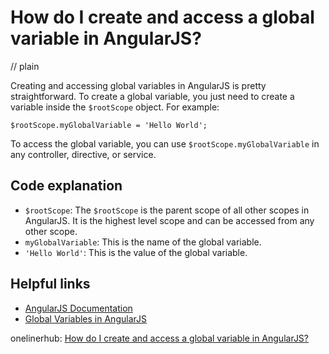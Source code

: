 # How do I create and access a global variable in AngularJS?
// plain

Creating and accessing global variables in AngularJS is pretty straightforward. To create a global variable, you just need to create a variable inside the `$rootScope` object. For example:

```
$rootScope.myGlobalVariable = 'Hello World';
```

To access the global variable, you can use `$rootScope.myGlobalVariable` in any controller, directive, or service.

## Code explanation


- `$rootScope`: The `$rootScope` is the parent scope of all other scopes in AngularJS. It is the highest level scope and can be accessed from any other scope.
- `myGlobalVariable`: This is the name of the global variable.
- `'Hello World'`: This is the value of the global variable.

## Helpful links

- [AngularJS Documentation](https://docs.angularjs.org/api/ng/type/$rootScope.Scope)
- [Global Variables in AngularJS](https://www.codementor.io/angularjs/tutorial/global-variables-in-angularjs)

onelinerhub: [How do I create and access a global variable in AngularJS?](https://onelinerhub.com/angularjs/how-do-i-create-and-access-a-global-variable-in-angularjs)